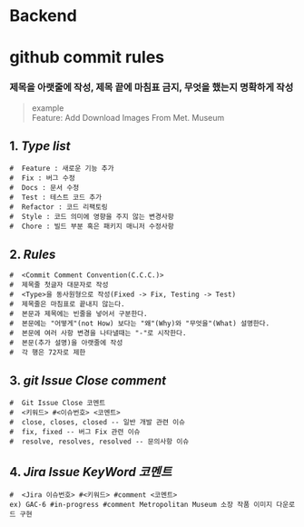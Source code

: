# Backend

# github commit rules
### 제목을 아랫줄에 작성, 제목 끝에 마침표 금지, 무엇을 했는지 명확하게 작성

> example <br>
> Feature:  Add Download Images From Met. Museum

## 1. <i>Type list</i>
```
#  Feature : 새로운 기능 추가
#  Fix : 버그 수정
#  Docs : 문서 수정
#  Test : 테스트 코드 추가
#  Refactor : 코드 리팩토링
#  Style : 코드 의미에 영향을 주지 않는 변경사항
#  Chore : 빌드 부분 혹은 패키지 매니저 수정사항
```

## 2. <i>Rules</i>
```
#  <Commit Comment Convention(C.C.C.)>
#  제목줄 첫글자 대문자로 작성
#  <Type>을 동사원형으로 작성(Fixed -> Fix, Testing -> Test)
#  제목줄은 마침표로 끝내지 않는다.
#  본문과 제목에는 빈줄을 넣어서 구분한다.
#  본문에는 "어떻게"(not How) 보다는 "왜"(Why)와 "무엇을"(What) 설명한다.
#  본문에 여러 사항 변경을 나타낼때는 "-"로 시작한다.
#  본문(추가 설명)을 아랫줄에 작성
#  각 행은 72자로 제한
```

## 3. <i>git Issue Close comment</i>
```
#  Git Issue Close 코멘트
#  <키워드> #<이슈번호> <코멘트>
#  close, closes, closed -- 일반 개발 관련 이슈
#  fix, fixed -- 버그 Fix 관련 이슈
#  resolve, resolves, resolved -- 문의사항 이슈
```

## 4. <i>Jira Issue KeyWord 코멘트</i>
```
#  <Jira 이슈번호> #<키워드> #comment <코멘트>
ex) GAC-6 #in-progress #comment Metropolitan Museum 소장 작품 이미지 다운로드 구현
```
